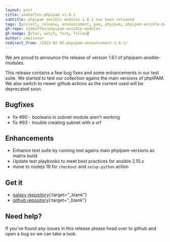 ```yaml
---
layout: post
title: codeaffen.phpipam v1.6.1
subtitle: phpipam ansible modules 1.6.1 has been released
tags: [project, release, announcement, pam, phpipam, phpipam-ansible-modules]
gh-repo: codeaffen/phpipam-ansible-modules
gh-badge: [star, watch, fork, follow]
author: cmeissner
redirect_from: /2023-02-05-phpipam-announcement-1.6.1/
---
```


We are proud to announce the release of version 1.6.1 of phpipam-ansible-modules.

This release contains a few bug fixes and some enhancements in our test suite. We started to test our collection agains the main versions of phpIPAM. We also switch to newer github actions as the current used will be deprecated soon.

## Bugfixes

- fix \#90 - booleans in subnet module aren't working
- fix \#93 - trouble creating subnet with a vrf

## Enhancements

- Enhance test suite by running test agains main phpipam versions as matrix build
- Update test playbooks to meet best practices for ansible 2.10.x
- move to nodejs 16 for `checkout` and `setup-python` action

## Get it

- [galaxy repository](https://galaxy.ansible.com/codeaffen/phpipam){:target="_blank"}
- [github repository](https://github.com/codeaffen/phpipam-ansible-modules){:target="_blank"}

## Need help?

If you’ve found any issues in this release please head over to github and open a bug so we can take a look.
